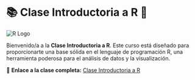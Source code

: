 # 📚 **Clase Introductoria a R** 🎉

![R Logo](https://www.r-project.org/logo/Rlogo.png)

Bienvenido/a a la **Clase Introductoria a R**. Este curso está diseñado para proporcionarte una base sólida en el lenguaje de programación R, una herramienta poderosa para el análisis de datos y la visualización.

🔗 **Enlace a la clase completa:** [Clase Introductoria a R](https://ragc.quarto.pub/intror_r_edd/)
